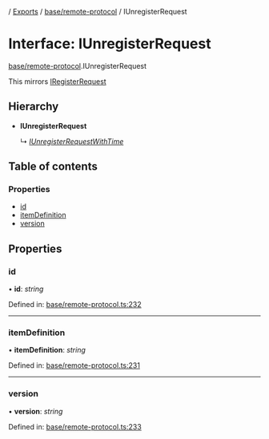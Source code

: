 [](../README.md) / [Exports](../modules.md) / [base/remote-protocol](../modules/base_remote_protocol.md) / IUnregisterRequest

# Interface: IUnregisterRequest

[base/remote-protocol](../modules/base_remote_protocol.md).IUnregisterRequest

This mirrors [IRegisterRequest](base_remote_protocol.iregisterrequest.md)

## Hierarchy

* **IUnregisterRequest**

  ↳ [*IUnregisterRequestWithTime*](client_internal_testing.iunregisterrequestwithtime.md)

## Table of contents

### Properties

- [id](base_remote_protocol.iunregisterrequest.md#id)
- [itemDefinition](base_remote_protocol.iunregisterrequest.md#itemdefinition)
- [version](base_remote_protocol.iunregisterrequest.md#version)

## Properties

### id

• **id**: *string*

Defined in: [base/remote-protocol.ts:232](https://github.com/onzag/itemize/blob/5fcde7cf/base/remote-protocol.ts#L232)

___

### itemDefinition

• **itemDefinition**: *string*

Defined in: [base/remote-protocol.ts:231](https://github.com/onzag/itemize/blob/5fcde7cf/base/remote-protocol.ts#L231)

___

### version

• **version**: *string*

Defined in: [base/remote-protocol.ts:233](https://github.com/onzag/itemize/blob/5fcde7cf/base/remote-protocol.ts#L233)
